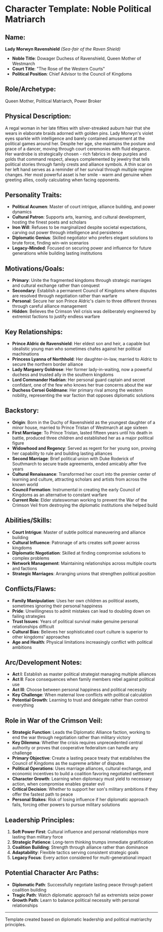 # Character Template: Noble Political Matriarch

## Name:
**Lady Morwyn Ravenshield** *(Sea-fair of the Raven Shield)*
- **Noble Title**: Dowager Duchess of Ravenshield, Queen Mother of Westmarch
- **Court Title**: "The Rose of the Western Courts" 
- **Political Position**: Chief Advisor to the Council of Kingdoms

## Role/Archetype:
Queen Mother, Political Matriarch, Power Broker

## Physical Description:
A regal woman in her late fifties with silver-streaked auburn hair that she wears in elaborate braids adorned with golden pins. Lady Morwyn's violet eyes sparkle with intelligence and barely contained amusement at the political games around her. Despite her age, she maintains the posture and grace of a dancer, moving through court ceremonies with fluid elegance. Her wardrobe is strategically chosen - rich fabrics in deep purples and golds that command respect, always complemented by jewelry that tells political stories through family crests and alliance symbols. A thin scar on her left hand serves as a reminder of her survival through multiple regime changes. Her most powerful asset is her smile - warm and genuine when greeting allies, coolly calculating when facing opponents.

## Personality Traits:
- **Political Acumen**: Master of court intrigue, alliance building, and power dynamics
- **Cultural Patron**: Supports arts, learning, and cultural development, hosting the finest poets and scholars
- **Iron Will**: Refuses to be marginalized despite societal expectations, carving out power through intelligence and persistence
- **Diplomatic Genius**: Skilled negotiator who prefers elegant solutions to brute force, finding win-win scenarios
- **Legacy-Minded**: Focused on securing power and influence for future generations while building lasting institutions

## Motivations/Goals:
- **Primary**: Unite the fragmented kingdoms through strategic marriages and cultural exchange rather than conquest
- **Secondary**: Establish a permanent Council of Kingdoms where disputes are resolved through negotiation rather than warfare
- **Personal**: Secure her son Prince Aldric's claim to three different thrones through careful alliance management
- **Hidden**: Believes the Crimson Veil crisis was deliberately engineered by extremist factions to justify endless warfare

## Key Relationships:
- **Prince Aldric de Ravenshield**: Her eldest son and heir, a capable but idealistic young man who sometimes chafes against her political machinations
- **Princess Lyanna of Northhold**: Her daughter-in-law, married to Aldric to secure the northern border alliance
- **Lady Margaery Goldrose**: Her former lady-in-waiting, now a powerful duchess and trusted ally in the southern kingdoms
- **Lord Commander Hadrian**: Her personal guard captain and secret confidant, one of the few who knows her true concerns about the war
- **Duchess Cersei Goldmane**: Her primary rival among the western nobility, representing the war faction that opposes diplomatic solutions

## Backstory:
- **Origin**: Born in the Duchy of Ravenshield as the youngest daughter of a minor house, married to Prince Tristan of Westmarch at age sixteen
- **First Marriage**: To Prince Tristan, lasted fifteen years until his death in battle, produced three children and established her as a major political figure
- **Widowhood and Regency**: Served as regent for her young son, proving her capability to rule and building lasting alliances
- **Second Marriage**: Brief political union with Duke Roderick of Southmarch to secure trade agreements, ended amicably after five years
- **Cultural Renaissance**: Transformed her court into the premier center of learning and culture, attracting scholars and artists from across the known world
- **Council Formation**: Instrumental in creating the early Council of Kingdoms as an alternative to constant warfare
- **Current Role**: Elder stateswoman working to prevent the War of the Crimson Veil from destroying the diplomatic institutions she helped build

## Abilities/Skills:
- **Court Intrigue**: Master of subtle political maneuvering and alliance building
- **Cultural Influence**: Patronage of arts creates soft power across kingdoms
- **Diplomatic Negotiation**: Skilled at finding compromise solutions to complex problems
- **Network Management**: Maintaining relationships across multiple courts and factions
- **Strategic Marriages**: Arranging unions that strengthen political position

## Conflicts/Flaws:
- **Family Manipulation**: Uses her own children as political assets, sometimes ignoring their personal happiness
- **Pride**: Unwillingness to admit mistakes can lead to doubling down on failing strategies
- **Trust Issues**: Years of political survival make genuine personal relationships difficult
- **Cultural Bias**: Believes her sophisticated court culture is superior to other kingdoms' approaches
- **Age and Health**: Physical limitations increasingly conflict with political ambitions

## Arc/Development Notes:
- **Act I**: Establish as master political strategist managing multiple alliances
- **Act II**: Face consequences when family members rebel against political use
- **Act III**: Choose between personal happiness and political necessity
- **Key Challenge**: When maternal love conflicts with political calculation
- **Potential Growth**: Learning to trust and delegate rather than control everything

## Role in War of the Crimson Veil:
- **Strategic Function**: Leads the Diplomatic Alliance faction, working to end the war through negotiation rather than military victory
- **Key Dilemma**: Whether the crisis requires unprecedented central authority or proves that cooperative federalism can handle any challenge
- **Primary Objective**: Create a lasting peace treaty that establishes the Council of Kingdoms as the supreme arbiter of disputes
- **Political Operations**: Uses marriage alliances, cultural exchange, and economic incentives to build a coalition favoring negotiated settlement
- **Character Growth**: Learning when diplomacy must yield to necessary action, when compromise enables greater evil
- **Critical Decision**: Whether to support her son's military ambitions if they offer the fastest path to peace
- **Personal Stakes**: Risk of losing influence if her diplomatic approach fails, forcing other powers to pursue military solutions

## Leadership Principles:
1. **Soft Power First**: Cultural influence and personal relationships more lasting than military force
2. **Strategic Patience**: Long-term thinking trumps immediate gratification
3. **Coalition Building**: Strength through alliance rather than dominance
4. **Adaptability**: Flexible tactics serving consistent strategic goals
5. **Legacy Focus**: Every action considered for multi-generational impact

## Potential Character Arc Paths:
- **Diplomatic Path**: Successfully negotiate lasting peace through patient coalition building
- **Tragic Path**: Watch diplomatic approach fail as extremists seize power
- **Growth Path**: Learn to balance political necessity with personal relationships

---
Template created based on diplomatic leadership and political matriarchy principles.

